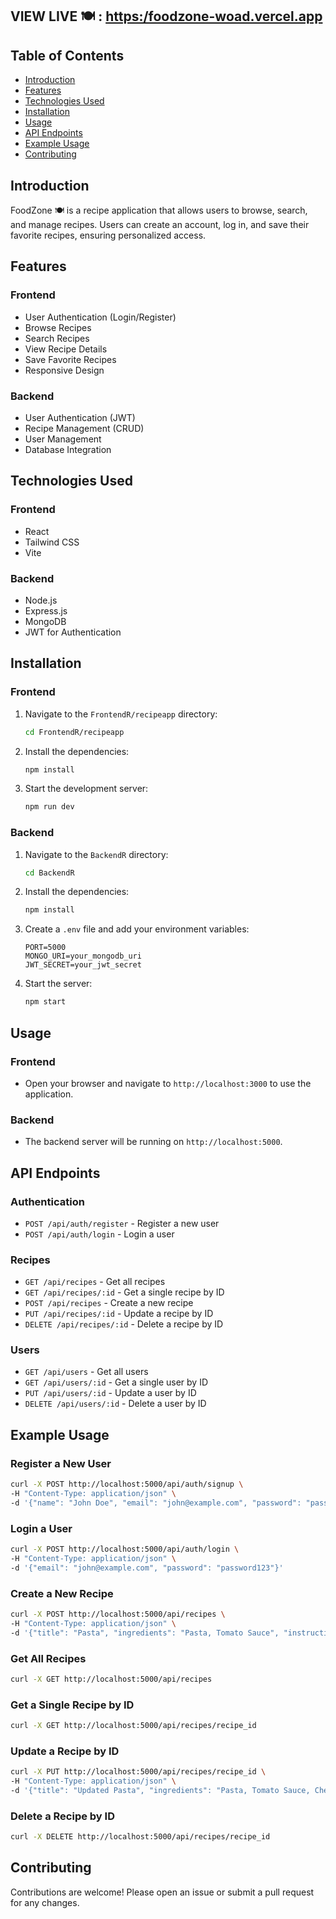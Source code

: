 
## VIEW LIVE 🍽️ : [https:/foodzone-woad.vercel.app](https://foodzone-woad.vercel.app/)

## Table of Contents
- [Introduction](#introduction)
- [Features](#features)
- [Technologies Used](#technologies-used)
- [Installation](#installation)
- [Usage](#usage)
- [API Endpoints](#api-endpoints)
- [Example Usage](#example-usage)
- [Contributing](#contributing)

## Introduction
FoodZone 🍽️ is a recipe application that allows users to browse, search, and manage recipes. Users can create an account, log in, and save their favorite recipes, ensuring personalized access.

## Features
### Frontend
- User Authentication (Login/Register)
- Browse Recipes
- Search Recipes
- View Recipe Details
- Save Favorite Recipes
- Responsive Design

### Backend
- User Authentication (JWT)
- Recipe Management (CRUD)
- User Management
- Database Integration

## Technologies Used
### Frontend
- React
- Tailwind CSS
- Vite

### Backend
- Node.js
- Express.js
- MongoDB
- JWT for Authentication

## Installation
### Frontend
1. Navigate to the `FrontendR/recipeapp` directory:
    ```sh
    cd FrontendR/recipeapp
    ```
2. Install the dependencies:
    ```sh
    npm install
    ```
3. Start the development server:
    ```sh
    npm run dev
    ```

### Backend
1. Navigate to the `BackendR` directory:
    ```sh
    cd BackendR
    ```
2. Install the dependencies:
    ```sh
    npm install
    ```
3. Create a `.env` file and add your environment variables:
    ```env
    PORT=5000
    MONGO_URI=your_mongodb_uri
    JWT_SECRET=your_jwt_secret
    ```
4. Start the server:
    ```sh
    npm start
    ```

## Usage
### Frontend
- Open your browser and navigate to `http://localhost:3000` to use the application.

### Backend
- The backend server will be running on `http://localhost:5000`.

## API Endpoints
### Authentication
- `POST /api/auth/register` - Register a new user
- `POST /api/auth/login` - Login a user

### Recipes
- `GET /api/recipes` - Get all recipes
- `GET /api/recipes/:id` - Get a single recipe by ID
- `POST /api/recipes` - Create a new recipe
- `PUT /api/recipes/:id` - Update a recipe by ID
- `DELETE /api/recipes/:id` - Delete a recipe by ID

### Users
- `GET /api/users` - Get all users
- `GET /api/users/:id` - Get a single user by ID
- `PUT /api/users/:id` - Update a user by ID
- `DELETE /api/users/:id` - Delete a user by ID

## Example Usage
### Register a New User
```sh
curl -X POST http://localhost:5000/api/auth/signup \
-H "Content-Type: application/json" \
-d '{"name": "John Doe", "email": "john@example.com", "password": "password123"}'
```

### Login a User
```sh
curl -X POST http://localhost:5000/api/auth/login \
-H "Content-Type: application/json" \
-d '{"email": "john@example.com", "password": "password123"}'
```

### Create a New Recipe
```sh
curl -X POST http://localhost:5000/api/recipes \
-H "Content-Type: application/json" \
-d '{"title": "Pasta", "ingredients": "Pasta, Tomato Sauce", "instructions": "Boil pasta, add sauce", "category": "Italian", "image": "image_url", "userId": "user_id"}'
```

### Get All Recipes
```sh
curl -X GET http://localhost:5000/api/recipes
```

### Get a Single Recipe by ID
```sh
curl -X GET http://localhost:5000/api/recipes/recipe_id
```

### Update a Recipe by ID
```sh
curl -X PUT http://localhost:5000/api/recipes/recipe_id \
-H "Content-Type: application/json" \
-d '{"title": "Updated Pasta", "ingredients": "Pasta, Tomato Sauce, Cheese", "instructions": "Boil pasta, add sauce and cheese", "category": "Italian", "image": "image_url", "userId": "user_id"}'
```

### Delete a Recipe by ID
```sh
curl -X DELETE http://localhost:5000/api/recipes/recipe_id
```

## Contributing
Contributions are welcome! Please open an issue or submit a pull request for any changes.


